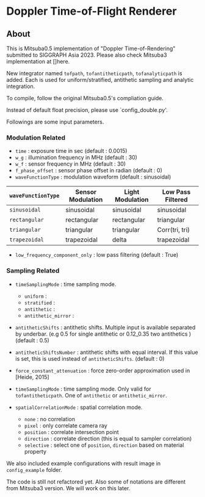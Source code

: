 Doppler Time-of-Flight Renderer
===================================
## About
This is Mitsuba0.5 implementation of "Doppler Time-of-Rendering" submitted to SIGGRAPH Asia 2023.
Please also check Mitsuba3 implementation at []here.

New integrator named `tofpath`, `tofantitheticpath`, `tofanalyticpath`  is added.
Each is used for uniform/stratified, antithetic sampling and analytic integration.

To compile, follow the original Mitsuba0.5's compliation guide.

Instead of default float precision, please use `config_double.py'.

Followings are some input parameters.

### Modulation Related

* `time` : exposure time in sec (default : 0.0015)
* `w_g` : illumination frequency in MHz (default : 30)
* `w_f` : sensor frequency in MHz (default : 30)
* `f_phase_offset` : sensor phase offset in radian (default : 0)
* `waveFunctionType` : modulation waveform (default : sinusoidal)

| `waveFunctionType`        | Sensor Modulation | Light Modulation | Low Pass Filtered |
|-------------|-------------------|------------------|-------------------|
| `sinusoidal`  | sinusoidal        | sinusoidal       | sinusoidal        |
| `rectangular` | rectangular       | rectangular      | triangular        |
| `triangular`  | triangular        | triangular       | Corr(tri, tri)    |
| `trapezoidal` | trapezoidal       | delta            | trapezoidal       |

* `low_frequency_component_only` : low pass filtering (default : True)

### Sampling Related
* `timeSamplingMode` : time sampling mode. 
    * `uniform` : 
    * `stratified` : 
    * `antithetic` : 
    * `antithetic_mirror` : 

* `antitheticShifts` : antithetic shifts. Multiple input is available separated by underbar. (e.g 0.5 for single antithetic or 0.12_0.35 two antithetics ) (default : 0.5)
* `antitheticShiftsNumber` : antithetic shifts with equal interval. If this value is set, this is used instead of `antitheticShifts`. (default : 0)
* `force_constant_attenuation` : force zero-order approximation used in [Heide, 2015]
* `timeSamplingMode` : time sampling mode. Only valid for `tofantitheticpath`. One of `antithetic` or `antithetic_mirror`.
* `spatialCorrelationMode` : spatial correlation mode. 
    * `none` : no correlation
    * `pixel` : only correlate camera ray
    * `position` : correlate intersection point
    * `direction` : correlate direction (this is equal to sampler correlation)
    * `selective` : select one of `position`, `direction` based on material property


We also included example configurations with result image in `config_example` folder.

The code is still not refactored yet. Also some of notations are different from Mitsuba3 version.
We will work on this later.

